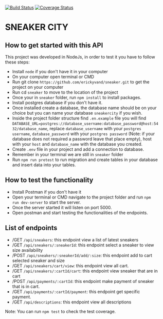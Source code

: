 [![Build Status](https://travis-ci.org/erickyvand/sneaker.svg?branch=develop)](https://travis-ci.org/erickyvand/sneaker)
[![Coverage Status](https://coveralls.io/repos/github/erickyvand/sneaker/badge.svg?branch=develop)](https://coveralls.io/github/erickyvand/sneaker?branch=develop)
# SNEAKER CITY

## How to get started with this API
This project was developed in NodeJs, in order to test it you have to follow these steps:

- Install `node` if you don't have it in your computer
- On your computer open terminal or CMD
- Run git clone `https://github.com/erickyvand/sneaker.git` to get the project on your computer
- Run cd `sneaker` to move to the location of the project
- Once your in `sneaker` folder, run `npm install` to install packages.
- Install postgres database if you don't have it.
- Once installed create a database, the database name should be on your choice but you can name your database `sneakercity` if you wish.
- Inside the project folder structure find `.en.example` file you will find `DATABASE_URL=postgres://database_username:database_password@host:5432/database_name`, replace `database_username` with your `postgres username`, `database_password` with your `postgres password` (Note: if your database does not required a password leave that place empty), host with your `host` and `database_name` with the database you created.
- Create `.env` file in your project and add a connection to database.
- Remember in your terminal we are still in `sneaker` folder
- Run `npm run pretest` to run migration and create tables in your database and insert data into your tables.

## How to test the functionality
- Install Postman if you don't have it
- Open your terminal or CMD navigate to the project folder and run `npm run dev-server` to start the server.
- Once the server started it will listen on port 5000.
- Open postman and start testing the functionalities of the endpoints.

## List of endpoints
- /GET `/api/sneakers`: this endpoint view a list of latest sneakers
- /GET `/api/sneakers/:sneakerId`: this endpoint select a sneaker to view size availability
- /POST `/api/sneakers/:sneakerId/add/:size`: this endpoint add to cart selected sneaker and size
- /GET `/api/sneakers/cart/view`: this endpoint view all cart.
- /GET `/api/sneakers/:cartId/cart`: this endpoint view sneaker that are in cart
- /POST `/api/payments/:cartId`: this endpoint make payment of sneaker that is in cart.
- /GET `/api/payments/:cartId/payment`: this endpoint get specific payment.
- /GET `/api/descriptions`: this endpoint view all descriptions

Note: You can run `npm test` to check the test coverage.